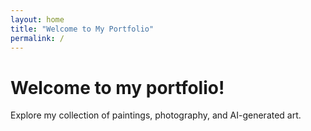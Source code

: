 ```yaml
---
layout: home
title: "Welcome to My Portfolio"
permalink: /
---
```


# Welcome to my portfolio!
Explore my collection of paintings, photography, and AI-generated art.
